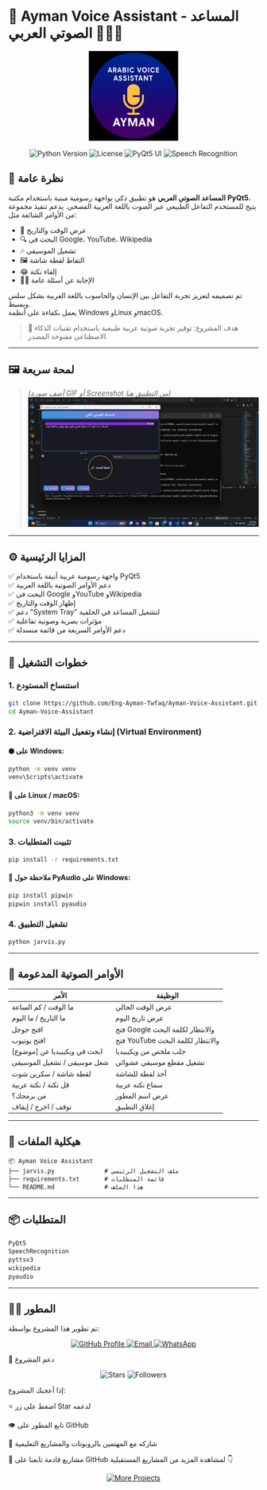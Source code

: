 # 🧠 Ayman Voice Assistant - المساعد الصوتي العربي 🎤🇸🇦

<p align="center">
  <img src="AYMAN icon.png" width="180" alt="Arabic Voice Assistant"/>
</p>

<p align="center">
  <img src="https://img.shields.io/badge/python-3.7%2B-blue.svg" alt="Python Version">
  <img src="https://img.shields.io/badge/License-MIT-green.svg" alt="License">
  <img src="https://img.shields.io/badge/UI-PyQt5-blueviolet" alt="PyQt5 UI">
  <img src="https://img.shields.io/badge/Speech-Recognition-orange" alt="Speech Recognition">
</p>

## 📝 نظرة عامة

**المساعد الصوتي العربي** هو تطبيق ذكي بواجهة رسومية مبنية باستخدام مكتبة **PyQt5**، يتيح للمستخدم التفاعل الطبيعي عبر الصوت باللغة العربية الفصحى. يدعم تنفيذ مجموعة من الأوامر الشائعة مثل:

- 📅 عرض الوقت والتاريخ  
- 🔍 البحث في Google، YouTube، Wikipedia  
- 🎶 تشغيل الموسيقى  
- 🖼️ التقاط لقطة شاشة  
- 😂 إلقاء نكتة  
- 👨‍💻 الإجابة عن أسئلة عامة  

تم تصميمه لتعزيز تجربة التفاعل بين الإنسان والحاسوب باللغة العربية بشكل سلس وبسيط.  
يعمل بكفاءة على أنظمة Windows وLinux وmacOS.

> 🎯 هدف المشروع: توفير تجربة صوتية عربية طبيعية باستخدام تقنيات الذكاء الاصطناعي مفتوحة المصدر.

---

## 🖼️ لمحة سريعة

> *(أضف صورة GIF أو Screenshot من التطبيق هنا)*  
> ![demo](ayman.jfif)

---

## ⚙️ المزايا الرئيسية

✅ واجهة رسومية عربية أنيقة باستخدام PyQt5  
✅ دعم الأوامر الصوتية باللغة العربية  
✅ البحث في Google وYouTube وWikipedia  
✅ إظهار الوقت والتاريخ  
✅ دعم "System Tray" لتشغيل المساعد في الخلفية  
✅ مؤثرات بصرية وصوتية تفاعلية  
✅ دعم الأوامر السريعة من قائمة منسدلة

---

## 🚀 خطوات التشغيل

### 1. استنساخ المستودع
```bash
git clone https://github.com/Eng-Ayman-Twfaq/Ayman-Voice-Assistant.git
cd Ayman-Voice-Assistant
```

### 2. إنشاء وتفعيل البيئة الافتراضية (Virtual Environment)

#### ⬢ على Windows:
```bash
python -m venv venv
venv\Scripts\activate
```

#### 🐧 على Linux / macOS:
```bash
python3 -m venv venv
source venv/bin/activate
```

### 3. تثبيت المتطلبات
```bash
pip install -r requirements.txt
```

#### 🔧 ملاحظة حول PyAudio على Windows:
```bash
pip install pipwin
pipwin install pyaudio
```

### 4. تشغيل التطبيق
```bash
python jarvis.py
```

---

## 🎤 الأوامر الصوتية المدعومة

| الأمر                          | الوظيفة                                     |
|-------------------------------|----------------------------------------------|
| ما الوقت / كم الساعة           | عرض الوقت الحالي                             |
| ما التاريخ / ما اليوم          | عرض تاريخ اليوم                              |
| افتح جوجل                     | فتح Google والانتظار لكلمة البحث             |
| افتح يوتيوب                   | فتح YouTube والانتظار لكلمة البحث            |
| ابحث في ويكيبيديا عن [موضوع]  | جلب ملخص من ويكيبيديا                        |
| شغل موسيقى / تشغيل الموسيقى  | تشغيل مقطع موسيقي عشوائي                     |
| لقطة شاشة / سكرين شوت        | أخذ لقطة للشاشة                              |
| قل نكتة / نكتة عربية          | سماع نكتة عربية                              |
| من برمجك؟                    | عرض اسم المطور                               |
| توقف / اخرج / إيقاف          | إغلاق التطبيق                                |

---

## 📂 هيكلية الملفات

```
📦 Ayman Voice Assistant
├── jarvis.py              # ملف التشغيل الرئيسي
├── requirements.txt       # قائمة المتطلبات
└── README.md              # هذا الملف
```

---

## 📦 المتطلبات

```bash
PyQt5
SpeechRecognition
pyttsx3
wikipedia
pyaudio
```

---

## 👨‍💻 المطور

تم تطوير هذا المشروع بواسطة:

<p align="center"> <a href="https://github.com/Eng-Ayman-Twfaq"> <img src="https://img.shields.io/badge/GitHub-Eng__Ayman__Twfaq-181717?style=for-the-badge&logo=github" alt="GitHub Profile"/> </a> <a href="mailto:ayman.tawfaq.developers@gmail.com"> <img src="https://img.shields.io/badge/Email-ayman.tawfaq.developers%40gmail.com-D14836?style=for-the-badge&logo=gmail" alt="Email"/> </a> <a href="https://wa.me/967770883615"> <img src="https://img.shields.io/badge/WhatsApp-%2B967770883615-25D366?style=for-the-badge&logo=whatsapp" alt="WhatsApp"/> </a> </p>
🌟 دعم المشروع
<p align="center"> <img src="https://img.shields.io/github/stars/Eng-Ayman-Twfaq/Human-Follower-Robot?style=social" alt="Stars"/> <img src="https://img.shields.io/github/followers/Eng-Ayman-Twfaq?style=social" alt="Followers"/> </p>
إذا أعجبك المشروع:

⭐ اضغط على زر Star لدعمه

👁️ تابع المطور على GitHub

📢 شاركه مع المهتمين بالروبوتات والمشاريع التعليمية

🚀 مشاريع قادمة
تابعنا على GitHub لمشاهدة المزيد من المشاريع المستقبلية 👇

<p align="center"> <a href="https://github.com/Eng-Ayman-Twfaq"> <img src="https://img.shields.io/badge/VIEW_MORE_PROJECTS-181717?style=for-the-badge&logo=github" alt="More Projects"/> </a> </p>